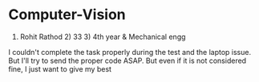 # Computer-Vision
1) Rohit Rathod  2) 33  3) 4th year & Mechanical engg

I couldn't complete the task properly during the test and the laptop issue. But I'll try to send the proper code ASAP. But even if it is not considered fine, I just want to give my best 
